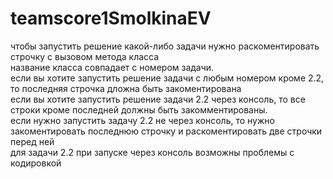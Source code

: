 # teamscore1SmolkinaEV
чтобы запустить решение какой-либо задачи нужно раскоментировать строчку с вызовом метода класса<br>
название класса совпадает с номером задачи.<br>
если вы хотите запустить решение задачи с любым номером кроме 2.2, то последняя строчка дложна быть закоментирована<br>
если вы хотите запустить решение задачи 2.2 через консоль, то все строки кроме последней должны быть закомментированы.<br>
если нужно запустить задачу 2.2 не через консоль, то нужно закоментировать последнюю строчку и раскоментировать две строчки перед ней<br>
для задачи 2.2 при запуске через консоль возможны проблемы с кодировкой
